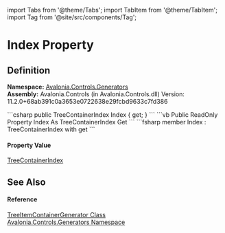 import Tabs from '@theme/Tabs'; 
import TabItem from '@theme/TabItem'; 
import Tag from '@site/src/components/Tag'; 

# Index Property




## Definition
**Namespace:** <a href="N_Avalonia_Controls_Generators">Avalonia.Controls.Generators</a>  
**Assembly:** Avalonia.Controls (in Avalonia.Controls.dll) Version: 11.2.0+68ab391c0a3653e0722638e29fcbd9633c7fd386

<Tabs groupId="api-code-preview">
<TabItem value="csharp" label="C#">
```csharp
public TreeContainerIndex Index { get; }
```
</TabItem>
<TabItem value="vb" label="VB">
```vb
Public ReadOnly Property Index As TreeContainerIndex
	Get
```
</TabItem>
<TabItem value="fsharp" label="F#">
```fsharp
member Index : TreeContainerIndex with get
```
</TabItem>
</Tabs>



#### Property Value
<a href="T_Avalonia_Controls_Generators_TreeContainerIndex">TreeContainerIndex</a>

## See Also


#### Reference
<a href="T_Avalonia_Controls_Generators_TreeItemContainerGenerator">TreeItemContainerGenerator Class</a>  
<a href="N_Avalonia_Controls_Generators">Avalonia.Controls.Generators Namespace</a>  
